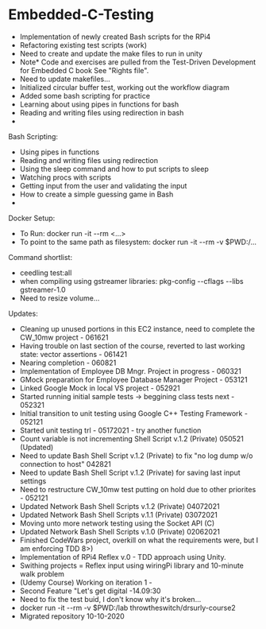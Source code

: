 # Embedded-C-Testing
- Implementation of newly created Bash scripts for the RPi4
- Refactoring existing test scripts (work)
- Need to create and update the make files to run in unity
- Note* Code and exercises are pulled from the Test-Driven Development for Embedded C book
See "Rights file".
- Need to update makefiles...
- Initialized circular buffer test, working out the workflow diagram
- Added some bash scripting for practice
- Learning about using pipes in functions for bash
- Reading and writing files using redirection in bash
- 

Bash Scripting:

- Using pipes in functions
- Reading and writing files using redirection
- Using the sleep command and how to put scripts to sleep
- Watching procs with scripts
- Getting input from the user and validating the input
- How to create a simple guessing game in Bash
- 

Docker Setup:

- To Run: docker run -it --rm <...>
- To point to the same path as filesystem: docker run -it --rm -v $PWD:/...

Command shortlist:

- ceedling test:all
- when compiling using gstreamer libraries: pkg-config --cflags --libs gstreamer-1.0
- Need to resize volume...

Updates:
- Cleaning up unused portions in this EC2 instance, need to complete the CW_10mw project - 061621
- Having trouble on last section of the course, reverted to last working state: vector assertions - 061421
- Nearing completion - 060821
- Implementation of Employee DB Mngr. Project in progress - 060321
- GMock preparation for Employee Database Manager Project - 053121
- Linked Google Mock in local VS project - 052921
- Started running initial sample tests -> beggining class tests next - 052321 
- Initial transition to unit testing using Google C++ Testing Framework - 052121
- Started unit testing trl - 05172021 - try another function
- Count variable is not incrementing Shell Script v.1.2 (Private) 050521 (Updated)
- Need to update Bash Shell Script v.1.2 (Private) to fix "no log dump w/o connection to host" 042821
- Need to update Bash Shell Script v.1.2 (Private) for saving last input settings 
- Need to restructure CW_10mw test putting on hold due to other priorites - 052121 
- Updated Network Bash Shell Scripts v.1.2 (Private) 04072021
- Updated Network Bash Shell Scripts v.1.1 (Private) 03072021
- Moving unto more network testing using the Socket API (C)
- Updated Network Bash Shell Scripts v.1.0 (Private) 02062021
- Finished CodeWars project, overkill on what the requirements were, but I am enforcing TDD 8>)
- Implementation of RPi4 Reflex v.0 - TDD approach using Unity.
- Swithing projects = Reflex input using wiringPi library and 10-minute walk problem
- (Udemy Course) Working on iteration 1 - 
- Second Feature "Let's get digital -14.09:30 
- Need to fix the test buid, I don't know why it's broken... 
- docker run -it --rm -v $PWD:/lab throwtheswitch/drsurly-course2
- Migrated repository 10-10-2020
